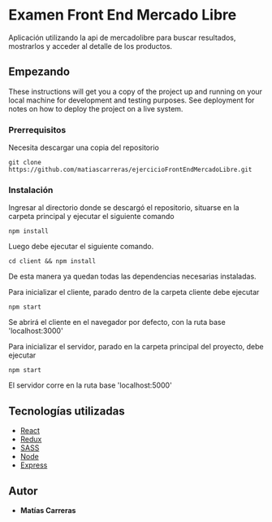 # Examen Front End Mercado Libre

Aplicación utilizando la api de mercadolibre para buscar resultados, mostrarlos y acceder al detalle de los productos.

## Empezando

These instructions will get you a copy of the project up and running on your local machine for development and testing purposes. See deployment for notes on how to deploy the project on a live system.

### Prerrequisitos

Necesita descargar una copia del repositorio

```
git clone https://github.com/matiascarreras/ejercicioFrontEndMercadoLibre.git
```

### Instalación

Ingresar al directorio donde se descargó el repositorio, situarse en la carpeta principal y ejecutar el siguiente comando

```
npm install
```

Luego debe ejecutar el siguiente comando.

```
cd client && npm install
```

De esta manera ya quedan todas las dependencias necesarias instaladas.

Para inicializar el cliente, parado dentro de la carpeta cliente debe ejecutar

```
npm start
```

Se abrirá el cliente en el navegador por defecto, con la ruta base 'localhost:3000'

Para inicializar el servidor, parado en la carpeta principal del proyecto, debe ejecutar

```
npm start
```

El servidor corre en la ruta base 'localhost:5000'

## Tecnologías utilizadas

* [React](https://reactjs.org/)
* [Redux](https://es.redux.js.org/)
* [SASS](https://sass-lang.com/)
* [Node](https://nodejs.org/es/)
* [Express](https://expressjs.com/es/)

## Autor

* **Matías Carreras** 
